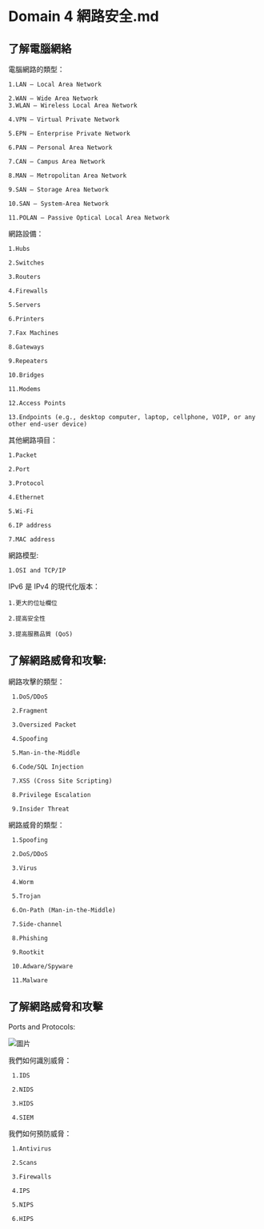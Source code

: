 Domain 4 網路安全.md
===

了解電腦網絡
---

電腦網路的類型：

    1.LAN – Local Area Network
    
    2.WAN – Wide Area Network
    3.WLAN – Wireless Local Area Network
    
    4.VPN – Virtual Private Network
    
    5.EPN – Enterprise Private Network
    
    6.PAN – Personal Area Network
    
    7.CAN – Campus Area Network
    
    8.MAN – Metropolitan Area Network
    
    9.SAN – Storage Area Network
    
    10.SAN – System-Area Network
    
    11.POLAN – Passive Optical Local Area Network

網路設備：

    1.Hubs
    
    2.Switches
    
    3.Routers
    
    4.Firewalls
    
    5.Servers
    
    6.Printers
    
    7.Fax Machines
    
    8.Gateways
    
    9.Repeaters
    
    10.Bridges
    
    11.Modems
    
    12.Access Points
    
    13.Endpoints (e.g., desktop computer, laptop, cellphone, VOIP, or any other end-user device)

其他網路項目：

    1.Packet
    
    2.Port
    
    3.Protocol
    
    4.Ethernet
    
    5.Wi-Fi
    
    6.IP address
    
    7.MAC address

網路模型:

    1.OSI and TCP/IP

IPv6 是 IPv4 的現代化版本：

    1.更大的位址欄位

    2.提高安全性

    3.提高服務品質 (QoS)

了解網路威脅和攻擊:
---

網路攻擊的類型：

     1.DoS/DDoS
     
     2.Fragment
     
     3.Oversized Packet
     
     4.Spoofing
     
     5.Man-in-the-Middle
     
     6.Code/SQL Injection
     
     7.XSS (Cross Site Scripting)
     
     8.Privilege Escalation
     
     9.Insider Threat

網路威脅的類型：

     1.Spoofing
     
     2.DoS/DDoS

     3.Virus
     
     4.Worm
     
     5.Trojan
     
     6.On-Path (Man-in-the-Middle)
     
     7.Side-channel
     
     8.Phishing
     
     9.Rootkit
     
     10.Adware/Spyware
     
     11.Malware

了解網路威脅和攻擊
---

Ports and Protocols:

![圖片](https://github.com/favorite986141/jamescao/assets/125249893/8054cd2b-d220-4df1-8023-44a2ec5ebc02)

我們如何識別威脅：

     1.IDS
     
     2.NIDS
     
     3.HIDS
     
     4.SIEM

我們如何預防威脅：

     1.Antivirus
     
     2.Scans
     
     3.Firewalls
     
     4.IPS
     
     5.NIPS
     
     6.HIPS
    
